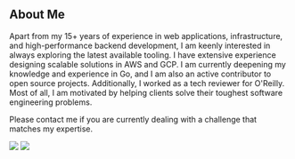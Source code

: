 ## About Me

Apart from my 15+ years of experience in web applications, infrastructure, and high-performance backend development, I am keenly interested in always exploring the latest available tooling. I have extensive experience designing scalable solutions in AWS and GCP. I am currently deepening my knowledge and experience in Go, and I am also an active contributor to open source projects. Additionally, I worked as a tech reviewer for O'Reilly. Most of all, I am motivated by helping clients solve their toughest software engineering problems.

Please contact me if you are currently dealing with a challenge that matches my expertise.

<!-- Badges -->
<p>
  <a href="https://twitter.com/thiagonache">
    <img src="https://img.shields.io/badge/%40thiagonache-%231DA1F2?style=for-the-badge&logo=Twitter&logoColor=white"/></a>
  <a href="https://www.linkedin.com/in/thiagonache">
    <img src="https://img.shields.io/badge/LinkedIn-%230077B5?style=for-the-badge&logo=LinkedIn&logoColor=white"/></a>
</p>
